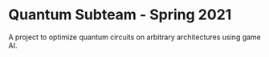 # Quantum Subteam - Spring 2021
A project to optimize quantum circuits on arbitrary architectures using game AI.
